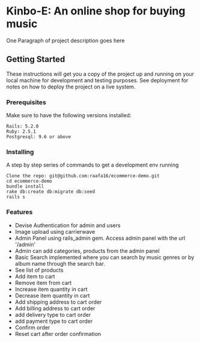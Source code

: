 # Kinbo-E: An online shop for buying music

One Paragraph of project description goes here

## Getting Started

These instructions will get you a copy of the project up and running on your local machine for development and testing purposes. See deployment for notes on how to deploy the project on a live system.

### Prerequisites

Make sure to have the following versions installed:

```
Rails: 5.2.0
Ruby: 2.5.1
Postgresql: 9.6 or above
```

### Installing

A step by step series of commands to get a development env running

```
Clone the repo: git@github.com:raafa16/ecommerce-demo.git
cd ecommerce-demo
bundle install
rake db:create db:migrate db:seed
rails s
```

### Features
* Devise Authentication for admin and users
* Image upload using carrierwave
* Admin Panel using rails_admin gem. Access admin panel with the url '/admin'
* Admin can add categories, products from the admin panel
* Basic Search implemented where you can search by music genres or by album name through the search bar.
* See list of products
* Add item to cart
* Remove item from cart
* Increase item quantity in cart
* Decrease item quantity in cart
* Add shipping address to cart order
* Add billing address to cart order
* add delivery type to cart order
* add payment type to cart order
* Confirm order 
* Reset cart after order confirmation